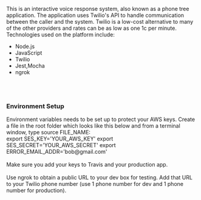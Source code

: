 ﻿This is an interactive voice response system, also known as a phone tree application.  The application uses Twilio's API to handle communication between the caller and the system.  Twilio is a low-cost alternative to many of the other providers and rates can be as low as one 1c per minute.  Technologies used on the platform include:<br/>
<ul>
<li>Node.js</li>
<li>JavaScript</li>
<li>Twilio</li>
<li>Jest,Mocha</li>
<li>ngrok</li>
</ul>
<br/><br/>
<h3>Environment Setup</h3>
Environment variables needs to be set up to protect your AWS keys. Create a file in the root folder which looks like this below and from a terminal window, type source FILE_NAME:<br/>
export SES_KEY='YOUR_AWS_KEY'
export SES_SECRET='YOUR_AWS_SECRET'
export ERROR_EMAIL_ADDR='bob@gmail.com'
<br/><br/>
Make sure you add your keys to Travis and your production app.
<br/><br/>
Use ngrok to obtain a public URL to your dev box for testing.  Add that URL to your Twilio phone number (use 1 phone number for dev and 1 phone number for production).